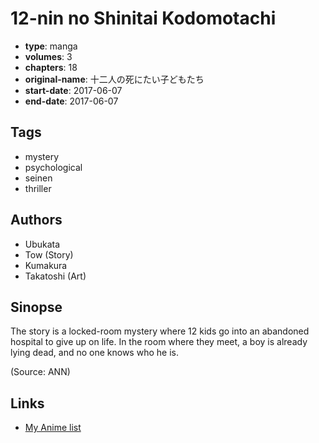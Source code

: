 # 12-nin no Shinitai Kodomotachi

-   **type**: manga
-   **volumes**: 3
-   **chapters**: 18
-   **original-name**: 十二人の死にたい子どもたち
-   **start-date**: 2017-06-07
-   **end-date**: 2017-06-07

## Tags

-   mystery
-   psychological
-   seinen
-   thriller

## Authors

-   Ubukata
-   Tow (Story)
-   Kumakura
-   Takatoshi (Art)

## Sinopse

The story is a locked-room mystery where 12 kids go into an abandoned hospital to give up on life. In the room where they meet, a boy is already lying dead, and no one knows who he is.

(Source: ANN)

## Links

-   [My Anime list](https://myanimelist.net/manga/106934/12-nin_no_Shinitai_Kodomotachi)
